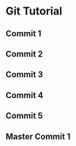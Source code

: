 # Git Tutorial

## Commit 1

## Commit 2

## Commit 3

## Commit 4

## Commit 5

## Master Commit 1
